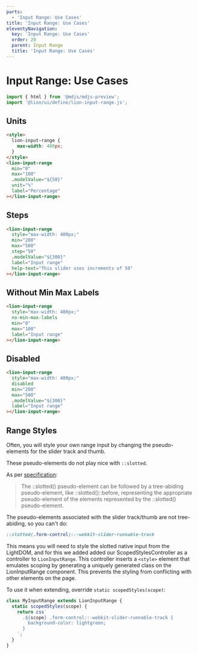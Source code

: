 ```yaml
---
parts:
  - 'Input Range: Use Cases'
title: 'Input Range: Use Cases'
eleventyNavigation:
  key: 'Input Range: Use Cases'
  order: 20
  parent: Input Range
  title: 'Input Range: Use Cases'
---
```


# Input Range: Use Cases

```js script
import { html } from '@mdjs/mdjs-preview';
import '@lion/ui/define/lion-input-range.js';
```

## Units

```html preview-story
<style>
  lion-input-range {
    max-width: 400px;
  }
</style>
<lion-input-range
  min="0"
  max="100"
  .modelValue="${50}"
  unit="%"
  label="Percentage"
></lion-input-range>
```

## Steps

```html preview-story
<lion-input-range
  style="max-width: 400px;"
  min="200"
  max="500"
  step="50"
  .modelValue="${300}"
  label="Input range"
  help-text="This slider uses increments of 50"
></lion-input-range>
```

## Without Min Max Labels

```html preview-story
<lion-input-range
  style="max-width: 400px;"
  no-min-max-labels
  min="0"
  max="100"
  label="Input range"
></lion-input-range>
```

## Disabled

```html preview-story
<lion-input-range
  style="max-width: 400px;"
  disabled
  min="200"
  max="500"
  .modelValue="${300}"
  label="Input range"
></lion-input-range>
```

## Range Styles

Often, you will style your own range input by changing the pseudo-elements for the slider track and thumb.

These pseudo-elements do not play nice with `::slotted`.

As per [specification](https://drafts.csswg.org/css-scoping/#slotted-pseudo):

> The ::slotted() pseudo-element can be followed by a tree-abiding pseudo-element,
> like ::slotted()::before, representing the appropriate pseudo-element of the elements
> represented by the ::slotted() pseudo-element.

The pseudo-elements associated with the slider track/thumb are not tree-abiding, so you can't do:

```css
::slotted(.form-control)::-webkit-slider-runnable-track
```

This means you will need to style the slotted native input from the LightDOM,
and for this we added added our ScopedStylesController as a controller to `LionInputRange`.
This controller inserts a `<style>` element
that emulates scoping by generating a uniquely generated class on the LionInputRange component.
This prevents the styling from conflicting with other elements on the page.

To use it when extending, override `static scopedStyles(scope)`:

```js
class MyInputRange extends LionInputRange {
  static scopedStyles(scope) {
    return css`
      .${scope} .form-control::-webkit-slider-runnable-track {
        background-color: lightgreen;
      }
    `;
  }
}
```
